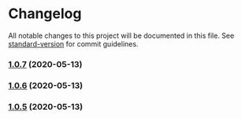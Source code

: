 # Changelog

All notable changes to this project will be documented in this file. See [standard-version](https://github.com/conventional-changelog/standard-version) for commit guidelines.

### [1.0.7](http://git.zhaogangren.com/Front/zg-tools/compare/v1.0.6...v1.0.7) (2020-05-13)

### [1.0.6](http://git.zhaogangren.com/Front/zg-tools/compare/v1.0.5...v1.0.6) (2020-05-13)

### [1.0.5](http://git.zhaogangren.com/Front/zg-tools/compare/v1.0.4...v1.0.5) (2020-05-13)
